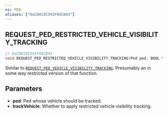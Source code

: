 ```yaml
---
ns: PED
aliases: ["0xCD018C591F94CB43"]
---
```

## REQUEST_PED_RESTRICTED_VEHICLE_VISIBILITY_TRACKING

```c
// 0xCD018C591F94CB43
void REQUEST_PED_RESTRICTED_VEHICLE_VISIBILITY_TRACKING(Ped ped, BOOL trackVehicle);
```

Similar to [`REQUEST_PED_VEHICLE_VISIBILITY_TRACKING`](#_0x2BC338A7B21F4608). Presumably an in some way restricted version of that function.

## Parameters
* **ped**: Ped whose vehicle should be tracked.
* **trackVehicle**: Whether to apply restricted vehicle visibility tracking.

